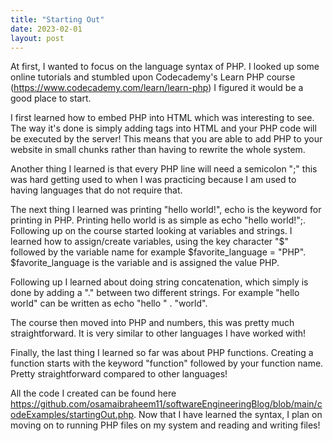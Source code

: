 ```yaml
---
title: "Starting Out"
date: 2023-02-01
layout: post
---
```


At first, I wanted to focus on the language syntax of PHP. I looked up some online tutorials and stumbled upon Codecademy's Learn PHP course (https://www.codecademy.com/learn/learn-php) I figured it would be a good place to start.

I first learned how to embed PHP into HTML which was interesting to see. The way it's done is simply adding <?php ?> tags into HTML and your PHP code will be executed by the server! This means that you are able to add PHP to your website in small chunks rather than having to rewrite the whole system.

Another thing I learned is that every PHP line will need a semicolon ";" this was hard getting used to when I was practicing because I am used to having languages that do not require that.

The next thing I learned was printing "hello world!", echo is the keyword for printing in PHP. Printing hello world is as simple as echo "hello world!";. Following up on the course started looking at variables and strings. I learned how to assign/create variables, using the key character "$" followed by the variable name for example $favorite_language = "PHP". $favorite_language is the variable and is assigned the value PHP.

Following up I learned about doing string concatenation, which simply is done by adding a "." between two different strings. For example "hello world" can be written as echo "hello " . "world".

The course then moved into PHP and numbers, this was pretty much straightforward. It is very similar to other languages I have worked with!

Finally, the last thing I learned so far was about PHP functions. Creating a function starts with the keyword "function" followed by your function name. Pretty straightforward compared to other languages!

All the code I created can be found here https://github.com/osamaibraheem11/softwareEngineeringBlog/blob/main/codeExamples/startingOut.php. Now that I have learned the syntax, I plan on moving on to running PHP files on my system and reading and writing files!
